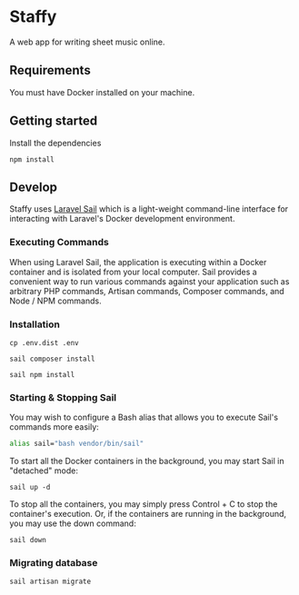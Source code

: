 <h1>Staffy</h1>

A web app for writing sheet music online.

## Requirements

You must have Docker installed on your machine.

## Getting started

Install the dependencies

```
npm install
```

## Develop

Staffy uses [Laravel Sail](https://laravel.com/docs/8.x/sail) which is a light-weight command-line interface for
interacting with Laravel's Docker development environment.

### Executing Commands

When using Laravel Sail, the application is executing within a Docker container and is isolated from your local
computer. Sail provides a convenient way to run various commands against your application such as arbitrary PHP
commands, Artisan commands, Composer commands, and Node / NPM commands.

### Installation

```
cp .env.dist .env

sail composer install

sail npm install
```

### Starting & Stopping Sail

You may wish to configure a Bash alias that allows you to execute Sail's commands more easily:

```sh
alias sail="bash vendor/bin/sail"
```

To start all the Docker containers in the background, you may start Sail in "detached" mode:

```
sail up -d
```

To stop all the containers, you may simply press Control + C to stop the container's execution. Or, if the containers
are running in the background, you may use the down command:

```
sail down
```

### Migrating database

```
sail artisan migrate
```
